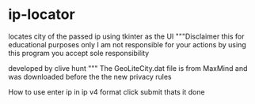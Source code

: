 # ip-locator
locates city of the passed ip using tkinter as the UI
"""Disclaimer this for educational purposes only I am not responsible for your actions
by using this program you accept sole responsibility

developed by clive hunt
"""
The GeoLiteCity.dat file is from MaxMind and was downloaded before the the new privacy rules 

How to use enter ip in ip v4 format click submit
thats it done
